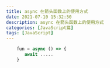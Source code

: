 ```yaml
---
title: async 在箭头函数上的使用方式
date: 2021-07-10 15:32:50
description: async 在箭头函数上的使用方式
categories: [JavaScript篇]
tags: [JavaScript]
---
```

<!-- more -->
```js
    fun = async () => {
       await .....
    }
```